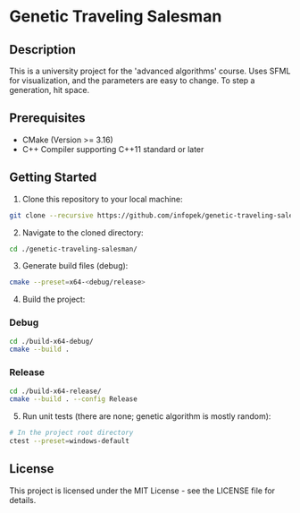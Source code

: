 # Genetic Traveling Salesman
## Description
This is a university project for the 'advanced algorithms' course. Uses SFML for visualization, and the parameters are easy to change.
To step a generation, hit space.
## Prerequisites
- CMake (Version >= 3.16)
- C++ Compiler supporting C++11 standard or later
## Getting Started
1. Clone this repository to your local machine:
```bash
git clone --recursive https://github.com/infopek/genetic-traveling-salesman.git
```
2. Navigate to the cloned directory:
```bash
cd ./genetic-traveling-salesman/
```
3. Generate build files (debug):
```bash
cmake --preset=x64-<debug/release>
```
4. Build the project:
### Debug
```bash
cd ./build-x64-debug/
cmake --build .
```
### Release
```bash
cd ./build-x64-release/
cmake --build . --config Release
```
5. Run unit tests (there are none; genetic algorithm is mostly random):
```bash
# In the project root directory
ctest --preset=windows-default
```
## License
This project is licensed under the MIT License - see the LICENSE file for details.
